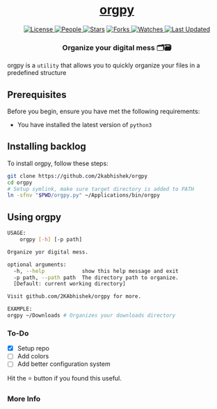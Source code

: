 <div align = "center">

<h1><a href="https://2kabhishek.github.io/orgpy">orgpy</a></h1>

<a href="https://github.com/2KAbhishek/orgpy/blob/main/LICENSE">
<img alt="License" src="https://img.shields.io/github/license/2kabhishek/orgpy?style=flat&color=eee&label="> </a>

<a href="https://github.com/2KAbhishek/orgpy/graphs/contributors">
<img alt="People" src="https://img.shields.io/github/contributors/2kabhishek/orgpy?style=flat&color=ffaaf2&label=People"> </a>

<a href="https://github.com/2KAbhishek/orgpy/stargazers">
<img alt="Stars" src="https://img.shields.io/github/stars/2kabhishek/orgpy?style=flat&color=98c379&label=Stars"></a>

<a href="https://github.com/2KAbhishek/orgpy/network/members">
<img alt="Forks" src="https://img.shields.io/github/forks/2kabhishek/orgpy?style=flat&color=66a8e0&label=Forks"> </a>

<a href="https://github.com/2KAbhishek/orgpy/watchers">
<img alt="Watches" src="https://img.shields.io/github/watchers/2kabhishek/orgpy?style=flat&color=f5d08b&label=Watches"> </a>

<a href="https://github.com/2KAbhishek/orgpy/pulse">
<img alt="Last Updated" src="https://img.shields.io/github/last-commit/2kabhishek/orgpy?style=flat&color=e06c75&label="> </a>

<h3>Organize your digital mess 🗂️🗃️</h3>

</div>

orgpy is a `utility` that allows you to quickly organize your files in a predefined structure

## Prerequisites

Before you begin, ensure you have met the following requirements:

- You have installed the latest version of `python3`

## Installing backlog

To install orgpy, follow these steps:

```bash
git clone https://github.com/2kabhishek/orgpy
cd orgpy
# Setup symlink, make sure target directory is added to PATH
ln -sfnv "$PWD/orgpy.py" ~/Applications/bin/orgpy
```

## Using orgpy

```bash
USAGE:
    orgpy [-h] [-p path]

Organize yor digital mess.

optional arguments:
  -h, --help            show this help message and exit
  -p path, --path path  The directory path to organize.
  [Default: current working directory]

Visit github.com/2KAbhishek/orgpy for more.

EXAMPLE:
orgpy ~/Downloads # Organizes your downloads directory

```

### To-Do

- [x] Setup repo
- [ ] Add colors
- [ ] Add better configuration system

Hit the :star: button if you found this useful.

### More Info
